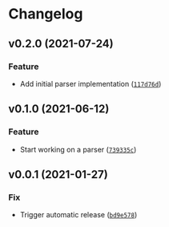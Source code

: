 # Changelog

<!--next-version-placeholder-->

## v0.2.0 (2021-07-24)
### Feature
* Add initial parser implementation ([`117d76d`](https://github.com/vberlier/mecha/commit/117d76d807b5a27e8b83a9cebd63c0d8ec70d8d4))

## v0.1.0 (2021-06-12)
### Feature
* Start working on a parser ([`739335c`](https://github.com/vberlier/mecha/commit/739335c4d2f1d09136291e03c2324491eb69279b))

## v0.0.1 (2021-01-27)
### Fix
* Trigger automatic release ([`bd9e578`](https://github.com/vberlier/mecha/commit/bd9e578e353faa958514625761bb28e43ca6694c))
